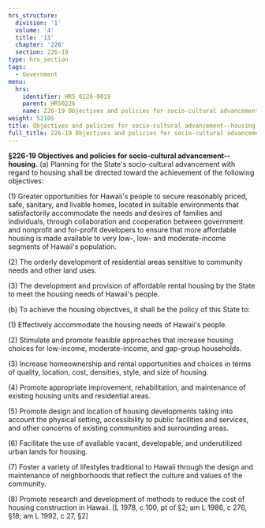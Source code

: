 ```yaml
---
hrs_structure:
  division: '1'
  volume: '4'
  title: '13'
  chapter: '226'
  section: 226-19
type: hrs_section
tags:
  - Government
menu:
  hrs:
    identifier: HRS_0226-0019
    parent: HRS0226
    name: 226-19 Objectives and policies for socio-cultural advancement--housing
weight: 52105
title: Objectives and policies for socio-cultural advancement--housing
full_title: 226-19 Objectives and policies for socio-cultural advancement--housing
---
```

**§226-19 Objectives and policies for socio-cultural advancement--housing.** (a) Planning for the State's socio-cultural advancement with regard to housing shall be directed toward the achievement of the following objectives:

(1) Greater opportunities for Hawaii's people to secure reasonably priced, safe, sanitary, and livable homes, located in suitable environments that satisfactorily accommodate the needs and desires of families and individuals, through collaboration and cooperation between government and nonprofit and for-profit developers to ensure that more affordable housing is made available to very low-, low- and moderate-income segments of Hawaii's population.

(2) The orderly development of residential areas sensitive to community needs and other land uses.

(3) The development and provision of affordable rental housing by the State to meet the housing needs of Hawaii's people.

(b) To achieve the housing objectives, it shall be the policy of this State to:

(1) Effectively accommodate the housing needs of Hawaii's people.

(2) Stimulate and promote feasible approaches that increase housing choices for low-income, moderate-income, and gap-group households.

(3) Increase homeownership and rental opportunities and choices in terms of quality, location, cost, densities, style, and size of housing.

(4) Promote appropriate improvement, rehabilitation, and maintenance of existing housing units and residential areas.

(5) Promote design and location of housing developments taking into account the physical setting, accessibility to public facilities and services, and other concerns of existing communities and surrounding areas.

(6) Facilitate the use of available vacant, developable, and underutilized urban lands for housing.

(7) Foster a variety of lifestyles traditional to Hawaii through the design and maintenance of neighborhoods that reflect the culture and values of the community.

(8) Promote research and development of methods to reduce the cost of housing construction in Hawaii. [L 1978, c 100, pt of §2; am L 1986, c 276, §18; am L 1992, c 27, §2]